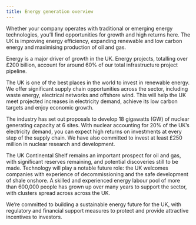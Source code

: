 ```yaml
---
title: Energy generation overview
---
```



Whether your company operates with traditional or emerging energy technologies, you’ll find opportunities for growth and high returns here. The UK is improving energy efficiency, expanding renewable and low carbon energy and maximising production of oil and gas. 


Energy is a major driver of growth in the UK. Energy projects, totalling over £200 billion, account for around 60% of our total infrastructure project pipeline.


The UK is one of the best places in the world to invest in renewable energy. We offer significant supply chain opportunities across the sector, including waste energy, electrical networks and offshore wind. This will help the UK meet projected increases in electricity demand, achieve its low carbon targets and enjoy economic growth.


The industry has set out proposals to develop 18 gigawatts (GW) of nuclear generating capacity at 6 sites. With nuclear accounting for 20% of the UK’s electricity demand, you can expect high returns on investments at every step of the supply chain. We have also committed to invest at least £250 million in nuclear research and development.

The UK Continental Shelf remains an important prospect for oil and gas, with significant reserves remaining, and potential discoveries still to be made. Technology will play a notable future role: the UK welcomes companies with experience of decommissioning and the safe development of shale onshore.
A skilled and experienced energy labour pool of more than 600,000 people has grown up over many years to support the sector, with clusters spread across across the UK. 


We’re committed to building a sustainable energy future for the UK, with regulatory and financial support measures to protect and provide attractive incentives to investors.




